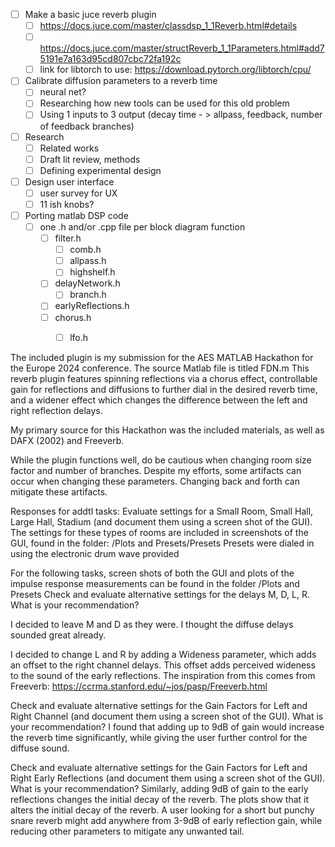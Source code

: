 - [ ] Make a basic juce reverb plugin
  - [ ] https://docs.juce.com/master/classdsp_1_1Reverb.html#details
  - [ ] https://docs.juce.com/master/structReverb_1_1Parameters.html#add75191e7a163d95cd807cbc72fa192c
  - [ ] link for libtorch to use: https://download.pytorch.org/libtorch/cpu/
- [ ] Calibrate diffusion parameters to a reverb time
  - [ ] neural net?
  - [ ] Researching how new tools can be used for this old problem
  - [ ] Using 1 inputs to 3 output (decay time - > allpass, feedback, number of feedback branches)
- [ ] Research
  - [ ] Related works
  - [ ] Draft lit review, methods
  - [ ] Defining experimental design
- [ ] Design user interface
  - [ ] user survey for UX
  - [ ] 11 ish knobs?

- [ ] Porting matlab DSP code
    - [ ] one .h and/or .cpp file per block diagram function
      - [ ] filter.h
        - [ ] comb.h
        - [ ] allpass.h
        - [ ] highshelf.h
      - [ ] delayNetwork.h
        - [ ] branch.h
      - [ ] earlyReflections.h
      - [ ] chorus.h
        - [ ] lfo.h


The included plugin is my submission for the AES MATLAB Hackathon for the Europe 2024 conference. 
The source Matlab file is titled FDN.m
This reverb plugin features spinning reflections via a chorus effect, 
controllable gain for reflections and diffusions to further dial in the desired reverb time, 
and a widener effect which changes the difference between the left and right reflection delays.

My primary source for this Hackathon was the included materials, as well as DAFX (2002) and Freeverb.

While the plugin functions well, do be cautious when changing room size factor and number of branches. 
Despite my efforts, some artifacts can occur when changing these parameters. 
Changing back and forth can mitigate these artifacts.

Responses for addtl tasks:
Evaluate settings for a Small Room, Small Hall, Large Hall, Stadium (and document them using a screen shot of the GUI).
The settings for these types of rooms are included in screenshots of the GUI, found in the folder:
/Plots and Presets/Presets
Presets were dialed in using the electronic drum wave provided


For the following tasks, screen shots of both the GUI and plots of the impulse response measurements
can be found in the folder /Plots and Presets
Check and evaluate alternative settings for the delays M, D, L, R. What is your recommendation?

I decided to leave M and D as they were. I thought the diffuse delays sounded great already.

I decided to change L and R by adding a Wideness parameter, which adds an offset to the right channel
delays. This offset adds perceived wideness to the sound of the early reflections.
The inspiration from this comes from Freeverb:
https://ccrma.stanford.edu/~jos/pasp/Freeverb.html

Check and evaluate alternative settings for the Gain Factors for Left and Right Channel (and document them using a screen shot of the GUI). What is your recommendation?
I found that adding up to 9dB of gain would increase the reverb time significantly, 
while giving the user further control for the diffuse sound. 

Check and evaluate alternative settings for the Gain Factors for Left and Right Early Reflections (and document them using a screen shot of the GUI). What is your recommendation?
Similarly, adding 9dB of gain to the early reflections changes the initial decay of the reverb.
The plots show that it alters the initial decay of the reverb. 
A user looking for a short but punchy snare reverb might add anywhere from 3-9dB 
of early reflection gain, while reducing other parameters to mitigate any unwanted tail.
